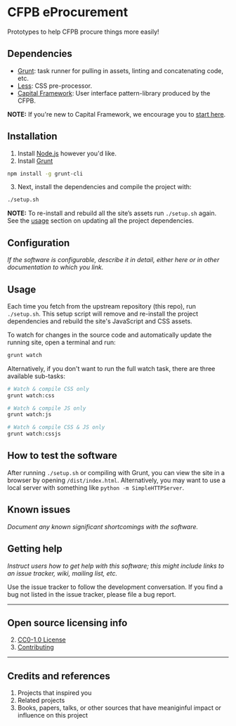 # CFPB eProcurement

Prototypes to help CFPB procure things more easily!

## Dependencies

- [Grunt](http://gruntjs.com): task runner for pulling in assets,
  linting and concatenating code, etc.
- [Less](http://lesscss.org): CSS pre-processor.
- [Capital Framework](https://cfpb.github.io/capital-framework/getting-started):
  User interface pattern-library produced by the CFPB.

**NOTE:** If you're new to Capital Framework, we encourage you to
[start here](https://cfpb.github.io/capital-framework/getting-started).

## Installation

1. Install [Node.js](http://nodejs.org) however you'd like.
2. Install [Grunt](http://gruntjs.com)
  ```bash
  npm install -g grunt-cli
  ```
3. Next, install the dependencies and compile the project with:
  ```bash
  ./setup.sh
  ```
  __NOTE:__ To re-install and rebuild all the site’s assets run
  `./setup.sh` again. See the [usage](#usage) section on updating all the
  project dependencies.

## Configuration

_If the software is configurable, describe it in detail,
either here or in other documentation to which you link._

## Usage

Each time you fetch from the upstream repository (this repo), run `./setup.sh`.
This setup script will remove and re-install the project dependencies and
rebuild the site's JavaScript and CSS assets.

To watch for changes in the source code and automatically update the running site,
open a terminal and run:

```bash
grunt watch
```

Alternatively, if you don't want to run the full watch task,
there are three available sub-tasks:

```bash
# Watch & compile CSS only
grunt watch:css

# Watch & compile JS only
grunt watch:js

# Watch & compile CSS & JS only
grunt watch:cssjs
```

## How to test the software

After running `./setup.sh` or compiling with Grunt,
you can view the site in a browser by opening `/dist/index.html`.
Alternatively, you may want to use a local server with something like
`python -m SimpleHTTPServer`.

## Known issues

_Document any known significant shortcomings with the software._

## Getting help

_Instruct users how to get help with this software; this might include links
to an issue tracker, wiki, mailing list, etc._

Use the issue tracker to follow the development conversation.
If you find a bug not listed in the issue tracker, please file a bug report.


----

## Open source licensing info
2. [CC0-1.0 License](LICENSE.md)
2. [Contributing](CONTRIBUTING.md)


----

## Credits and references

1. Projects that inspired you
2. Related projects
3. Books, papers, talks, or other sources that have meaniginful impact or
   influence on this project
